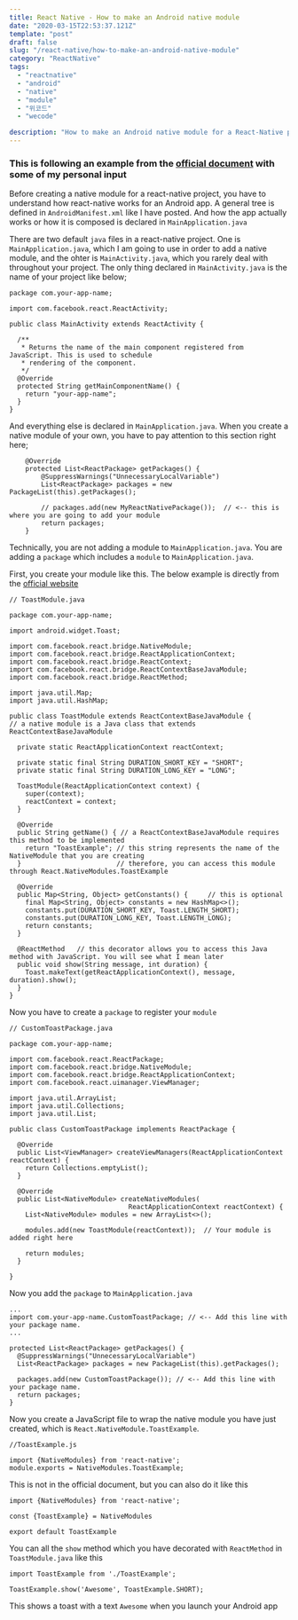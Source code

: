 ```yaml
---
title: React Native - How to make an Android native module
date: "2020-03-15T22:53:37.121Z"
template: "post"
draft: false
slug: "/react-native/how-to-make-an-android-native-module"
category: "ReactNative"
tags:
  - "reactnative"
  - "android"
  - "native"
  - "module"
  - "위코드"
  - "wecode"

description: "How to make an Android native module for a React-Native project"
---
```


### This is following an example from the [official document](https://reactnative.dev/docs/native-modules-android) with some of my personal input

Before creating a native module for a react-native project, you have to understand how react-native works for an Android app. A general tree is defined in `AndroidManifest.xml` like I have posted. And how the app actually works or how it is composed is declared in `MainApplication.java`

There are two default `java` files in a react-native project. One is `MainApplication.java`, which I am going to use in order to add a native module, and the ohter is `MainActivity.java`, which you rarely deal with throughout your project. The only thing declared in `MainActivity.java` is the name of your project like below;

```
package com.your-app-name;

import com.facebook.react.ReactActivity;

public class MainActivity extends ReactActivity {

  /**
   * Returns the name of the main component registered from JavaScript. This is used to schedule
   * rendering of the component.
   */
  @Override
  protected String getMainComponentName() {
    return "your-app-name";
  }
}
```

And everything else is declared in `MainApplication.java`. When you create a native module of your own, you have to pay attention to this section right here;

```
    @Override
    protected List<ReactPackage> getPackages() {
        @SuppressWarnings("UnnecessaryLocalVariable")
        List<ReactPackage> packages = new PackageList(this).getPackages();

        // packages.add(new MyReactNativePackage());  // <-- this is where you are going to add your module
        return packages;
    }

```

Technically, you are not adding a module to `MainApplication.java`. You are adding a `package` which includes a `module` to `MainApplication.java`.

First, you create your module like this. The below example is directly from the [official website](https://reactnative.dev/docs/native-modules-android)

```
// ToastModule.java

package com.your-app-name;

import android.widget.Toast;

import com.facebook.react.bridge.NativeModule;
import com.facebook.react.bridge.ReactApplicationContext;
import com.facebook.react.bridge.ReactContext;
import com.facebook.react.bridge.ReactContextBaseJavaModule;
import com.facebook.react.bridge.ReactMethod;

import java.util.Map;
import java.util.HashMap;

public class ToastModule extends ReactContextBaseJavaModule {
// a native module is a Java class that extends ReactContextBaseJavaModule

  private static ReactApplicationContext reactContext;

  private static final String DURATION_SHORT_KEY = "SHORT";
  private static final String DURATION_LONG_KEY = "LONG";

  ToastModule(ReactApplicationContext context) {
    super(context);
    reactContext = context;
  }

  @Override
  public String getName() { // a ReactContextBaseJavaModule requires this method to be implemented
    return "ToastExample"; // this string represents the name of the NativeModule that you are creating
  }                        // therefore, you can access this module through React.NativeModules.ToastExample

  @Override
  public Map<String, Object> getConstants() {     // this is optional
    final Map<String, Object> constants = new HashMap<>();
    constants.put(DURATION_SHORT_KEY, Toast.LENGTH_SHORT);
    constants.put(DURATION_LONG_KEY, Toast.LENGTH_LONG);
    return constants;
  }

  @ReactMethod   // this decorator allows you to access this Java method with JavaScript. You will see what I mean later
  public void show(String message, int duration) {
    Toast.makeText(getReactApplicationContext(), message, duration).show();
  }
}
```

Now you have to create a `package` to register your `module`

```
// CustomToastPackage.java

package com.your-app-name;

import com.facebook.react.ReactPackage;
import com.facebook.react.bridge.NativeModule;
import com.facebook.react.bridge.ReactApplicationContext;
import com.facebook.react.uimanager.ViewManager;

import java.util.ArrayList;
import java.util.Collections;
import java.util.List;

public class CustomToastPackage implements ReactPackage {

  @Override
  public List<ViewManager> createViewManagers(ReactApplicationContext reactContext) {
    return Collections.emptyList();
  }

  @Override
  public List<NativeModule> createNativeModules(
                              ReactApplicationContext reactContext) {
    List<NativeModule> modules = new ArrayList<>();

    modules.add(new ToastModule(reactContext));  // Your module is added right here

    return modules;
  }

}
```

Now you add the `package` to `MainApplication.java`

```
...
import com.your-app-name.CustomToastPackage; // <-- Add this line with your package name.
...

protected List<ReactPackage> getPackages() {
  @SuppressWarnings("UnnecessaryLocalVariable")
  List<ReactPackage> packages = new PackageList(this).getPackages();

  packages.add(new CustomToastPackage()); // <-- Add this line with your package name.
  return packages;
}
```

Now you create a JavaScript file to wrap the native module you have just created, which is `React.NativeModule.ToastExample`.

```
//ToastExample.js

import {NativeModules} from 'react-native';
module.exports = NativeModules.ToastExample;

```

This is not in the official document, but you can also do it like this

```
import {NativeModules} from 'react-native';

const {ToastExample} = NativeModules

export default ToastExample
```

You can all the `show` method which you have decorated with `ReactMethod` in `ToastModule.java` like this

```
import ToastExample from './ToastExample';

ToastExample.show('Awesome', ToastExample.SHORT);
```

This shows a toast with a text `Awesome` when you launch your Android app
